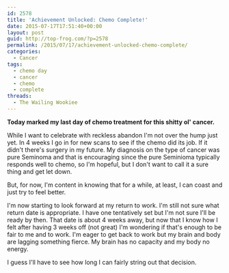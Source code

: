 ```yaml
---
id: 2578
title: 'Achievement Unlocked: Chemo Complete!'
date: 2015-07-17T17:51:40+00:00
layout: post
guid: http://top-frog.com/?p=2578
permalink: /2015/07/17/achievement-unlocked-chemo-complete/
categories:
  - Cancer
tags:
  - chemo day
  - cancer
  - chemo
  - complete
threads:
  - The Wailing Wookiee
---
```

**Today marked my last day of chemo treatment for this shitty ol' cancer.**

While I want to celebrate with reckless abandon I'm not over the hump just yet. In 4 weeks I go in for new scans to see if the chemo did its job. If it didn't there's surgery in my future. My diagnosis on the type of cancer was pure Seminoma and that is encouraging since the pure Seminioma typically responds well to chemo, so I'm hopeful, but I don't want to call it a sure thing and get let down.

But, for now, I'm content in knowing that for a while, at least, I can coast and just try to feel better. 

I'm now starting to look forward at my return to work. I'm still not sure what return date is appropriate. I have one tentatively set but I'm not sure I'll be ready by then. That date is about 4 weeks away, but now that I know how I felt after having 3 weeks off (not great) I'm wondering if that's enough to be fair to me and to work. I'm eager to get back to work but my brain and body are lagging something fierce. My brain has no capacity and my body no energy.

I guess I'll have to see how long I can fairly string out that decision.